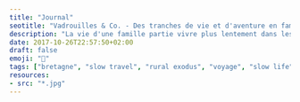```yaml
---
title: "Journal"
seotitle: "Vadrouilles & Co. - Des tranches de vie et d'aventure en famille"
description: "La vie d'une famille partie vivre plus lentement dans les Monts d'Arrée. Des photos, des vadrouilles, de la slow life. Une vie plus proche de la nature et plus authentique."
date: 2017-10-26T22:57:50+02:00
draft: false
emoji: "🌊"
tags: ["bretagne", "slow travel", "rural exodus", "voyage", "slow life", "neorural", "photographie", "photography"]
resources:
- src: "*.jpg"
---
```


